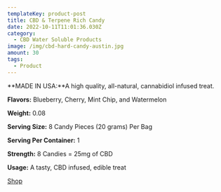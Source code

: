 ```yaml
---
templateKey: product-post
title: CBD & Terpene Rich Candy
date: 2022-10-11T11:01:36.030Z
category:
  - CBD Water Soluble Products
image: /img/cbd-hard-candy-austin.jpg
amount: 30
tags:
  - Product
---
```


**MADE IN USA:**A high quality, all-natural, cannabidiol infused treat.

**Flavors:** Blueberry, Cherry, Mint Chip, and Watermelon

**Weight:** 0.08

**Serving Size:** 8 Candy Pieces (20 grams) Per Bag

**Serving Per Container:** 1

**Strength:** 8 Candies = 25mg of CBD

**Usage:** A tasty, CBD infused, edible treat

[Shop](https://cbdamericanshaman.com/msterling-leach)
